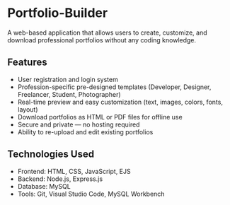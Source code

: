 # Portfolio-Builder
A web-based application that allows users to create, customize, and download professional portfolios without any coding knowledge.

## Features

- User registration and login system
- Profession-specific pre-designed templates (Developer, Designer, Freelancer, Student, Photographer)
- Real-time preview and easy customization (text, images, colors, fonts, layout)
- Download portfolios as HTML or PDF files for offline use
- Secure and private — no hosting required
- Ability to re-upload and edit existing portfolios

## Technologies Used

- Frontend: HTML, CSS, JavaScript, EJS
- Backend: Node.js, Express.js
- Database: MySQL
- Tools: Git, Visual Studio Code, MySQL Workbench


